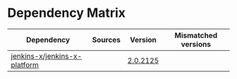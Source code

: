 # Dependency Matrix

Dependency | Sources | Version | Mismatched versions
---------- | ------- | ------- | -------------------
[jenkins-x/jenkins-x-platform](https://github.com/jenkins-x/jenkins-x-platform) |  | [2.0.2125](https://github.com/jenkins-x/jenkins-x-platform/releases/tag/v2.0.2125) | 

